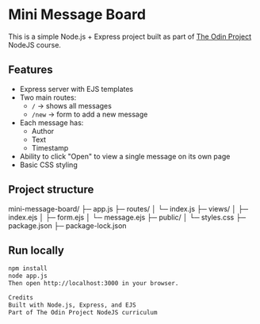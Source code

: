 # Mini Message Board

This is a simple Node.js + Express project built as part of [The Odin Project](https://www.theodinproject.com/) NodeJS course.

## Features
- Express server with EJS templates
- Two main routes:
  - `/` → shows all messages
  - `/new` → form to add a new message
- Each message has:
  - Author
  - Text
  - Timestamp
- Ability to click "Open" to view a single message on its own page
- Basic CSS styling

## Project structure
mini-message-board/
├─ app.js
├─ routes/
│ └─ index.js
├─ views/
│ ├─ index.ejs
│ ├─ form.ejs
│ └─ message.ejs
├─ public/
│ └─ styles.css
├─ package.json
├─ package-lock.json

## Run locally
```bash
npm install
node app.js
Then open http://localhost:3000 in your browser.

Credits
Built with Node.js, Express, and EJS
Part of The Odin Project NodeJS curriculum